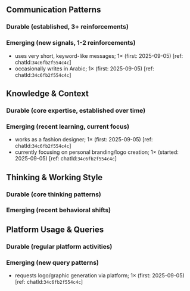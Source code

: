 ## Communication Patterns
### Durable (established, 3+ reinforcements)

### Emerging (new signals, 1-2 reinforcements)
- uses very short, keyword-like messages; 1× (first: 2025-09-05) [ref: chatId:`34c6fb2f554c4c`]
- occasionally writes in Arabic; 1× (first: 2025-09-05) [ref: chatId:`34c6fb2f554c4c`]

## Knowledge & Context
### Durable (core expertise, established over time)

### Emerging (recent learning, current focus)
- works as a fashion designer; 1× (first: 2025-09-05) [ref: chatId:`34c6fb2f554c4c`]
- currently focusing on personal branding/logo creation; 1× (started: 2025-09-05) [ref: chatId:`34c6fb2f554c4c`]

## Thinking & Working Style
### Durable (core thinking patterns)

### Emerging (recent behavioral shifts)

## Platform Usage & Queries
### Durable (regular platform activities)

### Emerging (new query patterns)
- requests logo/graphic generation via platform; 1× (first: 2025-09-05) [ref: chatId:`34c6fb2f554c4c`]